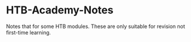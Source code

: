 # HTB-Academy-Notes
Notes that for some HTB modules. These are only suitable for revision not first-time learning.
